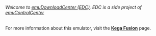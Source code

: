 ###### Welcome to [emuDownloadCenter (EDC)](https://github.com/PhoenixInteractiveNL/emuDownloadCenter/wiki/), EDC is a side project of [emuControlCenter](https://github.com/PhoenixInteractiveNL/emuControlCenter/wiki/)

For more information about this emulator, visit the [**Kega Fusion**](https://github.com/PhoenixInteractiveNL/emuDownloadCenter/wiki/Emulator-kegafusion#menu) page.
